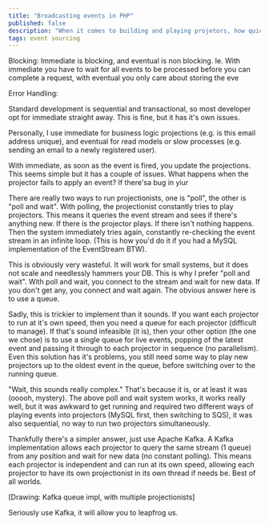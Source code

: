 ```yaml
---
title: "Broadcasting events in PHP"
published: false
description: "When it comes to building and playing projetors, how quickly should you process events and what are the trade-offs"
tags: event sourcing
---
```


Blocking:
Immediate is blocking, and eventual is non blocking. Ie. With immediate you have to wait for all events to be processed before you can complete a request, with eventual you only care about storing the eve

Error Handling:

Standard development is sequential and transactional, so most developer opt for immediate straight away. This is fine, but it has it's own issues.

Personally, I use immediate for business logic projections (e.g. is this email address unique), and eventual for read models or slow processes (e.g. sending an email to a newly registered user).

With immediate, as soon as the event is fired, you update the projections. This seems simple but it has a couple of issues.
What happens when the projector fails to apply an event?
If there'sa bug in yiur

There are really two ways to run projectionists, one is "poll", the other is "poll and wait". With polling, the projectionist constantly tries to play projectors. This means it queries the event stream and sees if there's anything new. If there is the projector plays. If there isn't nothing happens. Then the system immediately tries again, constantly re-checking the event stream in an infinite loop. (This is how you'd do it if you had a MySQL implementation of the EventStream BTW).

This is obviously very wasteful. It will work for small systems, but it does not scale and needlessly hammers your DB. This is why I prefer "poll and wait". With poll and wait, you connect to the stream and wait for new data. If you don't get any, you connect and wait again. The obvious answer here is to use a queue.

Sadly, this is trickier to implement than it sounds. If you want each projector to run at it's own speed, then you need a queue for each projector (difficult to manage). If that's sound infeasible (it is), then your other option (the one we chose) is to use a single queue for live events, popping of the latest event and passing it through to each projector in sequence (no parallelism). Even this solution has it's problems, you still need some way to play new projectors up to the oldest event in the queue, before switching over to the running queue. 

"Wait, this sounds really complex." That's because it is, or at least it was (ooooh, mystery). The above poll and wait system works, it works really well, but it was awkward to get running and required two different ways of playing events into projectors (MySQL first, then switching to SQS), it was also sequential, no way to run two projectors simultaneously. 

Thankfully there's a simpler answer, just use Apache Kafka. A Kafka implementation  allows each projector to query the same stream (1 queue) from any position and wait for new data (no constant polling). This means each projector is independent and can run at its own speed, allowing each projector to have its own projectionist in its own thread if needs be. Best of all worlds.

[Drawing: Kafka queue impl, with multiple projectionists]

Seriously use Kafka, it will allow you to leapfrog us.

